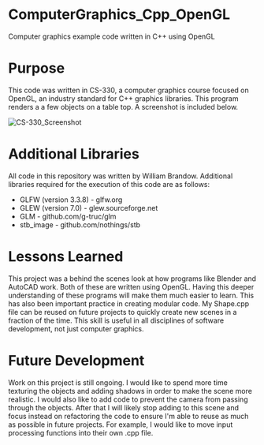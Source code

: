 # ComputerGraphics_Cpp_OpenGL
Computer graphics example code written in C++ using OpenGL

# Purpose
This code was written in CS-330, a computer graphics course focused on OpenGL, an industry standard for C++ graphics libraries.  This program renders a a few objects on a table top.  A screenshot is included below.

![CS-330_Screenshot](https://user-images.githubusercontent.com/31283921/221336913-85d96402-1c60-42c1-b334-e1d0bb2aebd9.jpg)

# Additional Libraries
All code in this repository was written by William Brandow.  Additional libraries required for the execution of this code are as follows:
 - GLFW (version 3.3.8) - glfw.org
 - GLEW (version 7.0) - glew.sourceforge.net
 - GLM - github.com/g-truc/glm
 - stb_image - github.com/nothings/stb
 
 # Lessons Learned
 This project was a behind the scenes look at how programs like Blender and AutoCAD work.  Both of these are written using OpenGL.  Having this deeper understanding of these programs will make them much easier to learn. 
 This has also been important practice in creating modular code.  My Shape.cpp file can be reused on future projects to quickly create new scenes in a fraction of the time.  This skill is useful in all disciplines of software development, not just computer graphics.
 
 # Future Development
Work on this project is still ongoing.  I would like to spend more time texturing the objects and adding shadows in order to make the scene more realistic.  I would also like to add code to prevent the camera from passing through the objects.  After that I will likely stop adding to this scene and focus instead on refactoring the code to ensure I'm able to reuse as much as possible in future projects.  For example, I would like to move input processing functions into their own .cpp file.  
 
 
 
